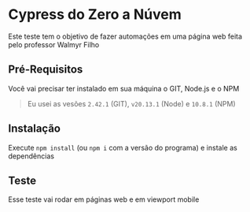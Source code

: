 
# Cypress do Zero a Núvem

Este teste tem o objetivo de fazer automações em uma página web feita pelo professor Walmyr Filho

## Pré-Requisitos

Você vai precisar ter instalado em sua máquina o GIT, Node.js e o NPM

> Eu usei as vesões `2.42.1` (GIT), `v20.13.1` (Node) e `10.8.1` (NPM)

## Instalação

Execute `npm install` (ou `npm i` com a versão do programa) e instale as dependências

## Teste

Esse teste vai rodar em páginas web e em viewport mobile